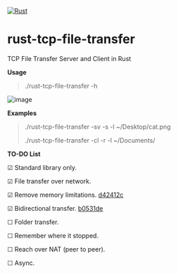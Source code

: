 [![Rust](https://github.com/Tahinli/rust-tcp-file-transfer/actions/workflows/rust.yml/badge.svg?branch=main)](https://github.com/Tahinli/rust-tcp-file-transfer/actions/workflows/rust.yml)
# rust-tcp-file-transfer
TCP File Transfer Server and Client in Rust

**Usage**
> ./rust-tcp-file-transfer -h
> 
![image](https://github.com/Tahinli/rust-tcp-file-transfer/assets/96421894/7370c9f7-e491-42de-bf81-8f16b8daa248)

**Examples**
> ./rust-tcp-file-transfer -sv -s -l ~/Desktop/cat.png
> 
> ./rust-tcp-file-transfer -cl -r -l ~/Documents/


**TO-DO List**

☑ Standard library only.

☑ File transfer over network.

☑ Remove memory limitations. [d42412c](https://github.com/Tahinli/rust-tcp-file-transfer/pull/1/commits/d42412c57d7d95672ba64b3e489b95f1c4b04a08)

☑ Bidirectional transfer. [b0531de](https://github.com/Tahinli/rust-tcp-file-transfer/commit/b0531deb257332f46fc76de16d3a17fb3b28acee)

☐ Folder transfer.

☐ Remember where it stopped.

☐ Reach over NAT (peer to peer).

☐ Async.

